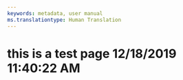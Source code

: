 ```yaml
---
keywords: metadata, user manual
ms.translationtype: Human Translation
---
```

# this is a test page 12/18/2019 11:40:22 AM